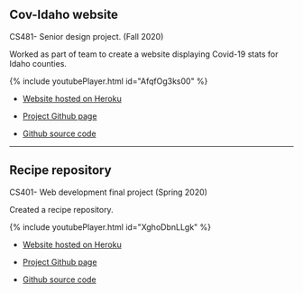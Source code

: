 ## Cov-Idaho website
CS481- Senior design project. (Fall 2020)

Worked as part of team to create a website displaying Covid-19 stats for Idaho counties.

{% include youtubePlayer.html id="AfqfOg3ks00" %}


* [Website hosted on Heroku](https://cov-idaho.herokuapp.com/)

* [Project Github page](https://kensleemoy.github.io/SeniorDesign/)

* [Github source code](https://github.com/Kensleemoy/SeniorDesign)

<hr>

## Recipe repository

CS401- Web development final project (Spring 2020)

Created a recipe repository.

{% include youtubePlayer.html id="XghoDbnLLgk" %}

* [Website hosted on Heroku](https://theorganizedchef.herokuapp.com/)

* [Project Github page](https://sbenda14.github.io/organizedChef/)

* [Github source code](https://github.com/sbenda14/organizedChef)


